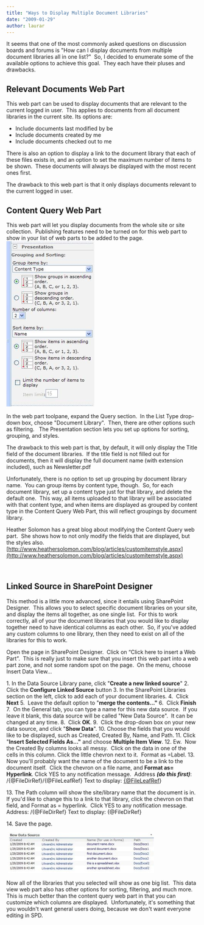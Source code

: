 ```yaml
---
title: "Ways to Display Multiple Document Libraries"
date: "2009-01-29"
author: laurar
---
```


[](http://spinsiders.com/laurar/files/2009/03/newdatasource.jpg)

It seems that one of the most commonly asked questions on discussion boards and forums is "How can I display documents from multiple document libraries all in one list?"  So, I decided to enumerate some of the available options to achieve this goal.  They each have their pluses and drawbacks.

## Relevant Documents Web Part

This web part can be used to display documents that are relevant to the current logged in user.  This applies to documents from all document libraries in the current site. Its options are:

- Include documents last modified by be
- Include documents created by me
- Include documents checked out to me

There is also an option to display a link to the document library that each of these files exists in, and an option to set the maximum number of items to be shown.  These documents will always be displayed with the most recent ones first.

The drawback to this web part is that it only displays documents relevant to the current logged in user.

## Content Query Web Part

This web part will let you display documents from the whole site or site collection.  Publishing features need to be turned on for this web part to show in your list of web parts to be added to the page. [![](images/croppercapture43.jpg)](http://spinsiders.com/laurar/files/2009/01/croppercapture43.jpg)

In the web part toolpane, expand the Query section.  In the List Type drop-down box, choose "Document Library".  Then, there are other options such as filtering.   The Presentation section lets you set up options for sorting, grouping, and styles.

The drawback to this web part is that, by default, it will only display the Title field of the document libraries.  If the title field is not filled out for documents, then it will display the full document name (with extension included), such as Newsletter.pdf

Unfortunately, there is no option to set up grouping by document library name.  You can group items by content type, though.  So, for each document library, set up a content type just for that library, and delete the default one.  This way, all items uploaded to that library will be associated with that content type, and when items are displayed as grouped by content type in the Content Query Web Part, this will reflect groupings by document library.

Heather Solomon has a great blog about modifying the Content Query web part.  She shows how to not only modify the fields that are displayed, but the styles also. [http://www.heathersolomon.com/blog/articles/customitemstyle.aspx](http://www.heathersolomon.com/blog/articles/customitemstyle.aspx)

 

## Linked Source in SharePoint Designer

This method is a little more advanced, since it entails using SharePoint Designer.  This allows you to select specific document libraries on your site, and display the items all together, as one single list.  For this to work correctly, all of your the document libraries that you would like to display together need to have identical columns as each other.  So, if you've added any custom columns to one library, then they need to exist on all of the libraries for this to work.

Open the page in SharePoint Designer.  Click on “Click here to insert a Web Part”.  This is really just to make sure that you insert this web part into a web part zone, and not some random spot on the page.  On the <Data View> menu, choose Insert Data View...

1\. In the Data Source Library pane, click "**Create a new linked source**" 2. Click the **Configure Linked Source** button 3. In the SharePoint Libraries section on the left, click to add each of your document libraries. 4.  Click **Next** 5.  Leave the default option to "**merge the contents..."** 6.  Click **Finish** 7.  On the General tab, you can type a name for this new data source.  If you leave it blank, this data source will be called "New Data Source".  It can be changed at any time. 8.  Click **OK**. 9.  Click the drop-down box on your new data source, and click "**Show Data**". 10. Choose the fields that you would like to be displayed, such as Created, Created By, Name, and Path. 11. Click "**Insert Selected Fields As..."** and choose **Multiple Item View**. 12. Ew.  Now the Created By columns looks all messy.  Click on the data in one of the cells in this column. Click the little chevron next to it.  Format as =Label. 13. Now you'll probably want the name of the document to be a link to the document itself.  Click the chevron on a file name, and **Format as= Hyperlink**. Click YES to any notification message.  Address **_(do this first)_**: /{@FileDirRef}/{@FileLeafRef} Text to display: [{@FileLeafRef](mailto:{@FileLeafRef)}

[](http://spinsiders.com/laurar/files/2009/03/newdatasource.jpg)

13\. The Path column will show the site/library name that the document is in.  If you'd like to change this to a link to that library, click the chevron on that field, and Format as = hyperlink.  Click YES to any notification message.  Address: /{@FileDirRef} Text to display: {@FileDirRef}

14\. Save the page.

 [![](images/newdatasource.jpg)](http://spinsiders.com/laurar/files/2009/03/newdatasource.jpg)

[](http://spinsiders.com/laurar/files/2009/01/newdatasource.jpg)

Now all of the libraries that you selected will show as one big list.  This data view web part also has other options for sorting, filtering, and much more.  This is much better than the content query web part in that you can customize which columns are displayed.  Unfortunately, it's something that you wouldn't want general users doing, because we don't want everyone editing in SPD.
